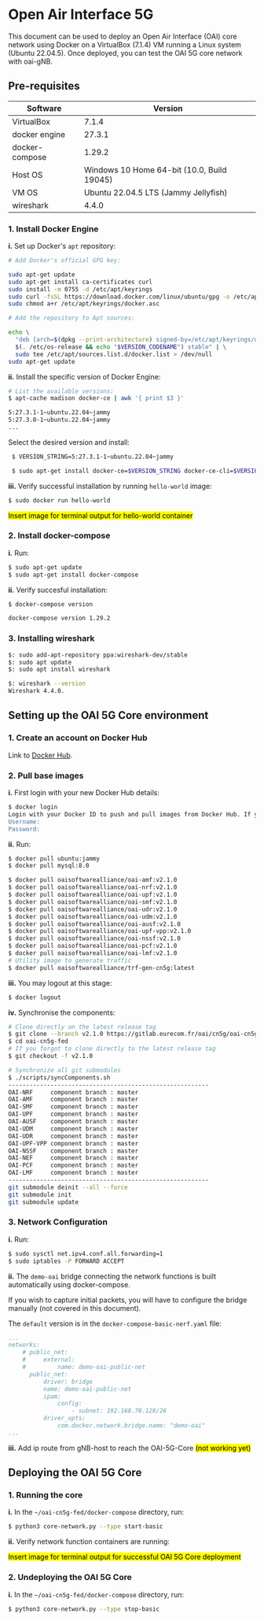 # Open Air Interface 5G

This document can be used to deploy an Open Air Interface (OAI) core network using Docker on a VirtualBox (7.1.4) VM running a Linux system (Ubuntu 22.04.5). Once deployed, you can test the OAI 5G core network with oai-gNB.

## Pre-requisites
| Software | Version |
| ----------- | ----------- |
| VirtualBox | 7.1.4 |
| docker engine | 27.3.1 |
| docker-compose | 1.29.2 |
| Host OS        | Windows 10 Home 64-bit (10.0, Build 19045) |
| VM OS | Ubuntu 22.04.5 LTS (Jammy Jellyfish) |
| wireshark | 4.4.0 |
### 1. Install Docker Engine

**i.** Set up Docker's `apt` repository:

```bash
# Add Docker's official GPG key:

sudo apt-get update
sudo apt-get install ca-certificates curl
sudo install -m 0755 -d /etc/apt/keyrings
sudo curl -fsSL https://download.docker.com/linux/ubuntu/gpg -o /etc/apt/keyrings/docker.asc
sudo chmod a+r /etc/apt/keyrings/docker.asc

# Add the repository to Apt sources:

echo \
  "deb [arch=$(dpkg --print-architecture) signed-by=/etc/apt/keyrings/docker.asc] https://download.docker.com/linux/ubuntu \
  $(. /etc/os-release && echo "$VERSION_CODENAME") stable" | \
  sudo tee /etc/apt/sources.list.d/docker.list > /dev/null
sudo apt-get update
```

**ii.** Install the specific version of Docker Engine:
```bash
# List the available versions:
$ apt-cache madison docker-ce | awk '{ print $3 }'

5:27.3.1-1~ubuntu.22.04~jammy
5:27.3.0-1~ubuntu.22.04~jammy
...
```
Select the desired version and install:
```bash
 $ VERSION_STRING=5:27.3.1-1~ubuntu.22.04~jammy

 $ sudo apt-get install docker-ce=$VERSION_STRING docker-ce-cli=$VERSION_STRING containerd.io docker-buildx-plugin docker-compose-plugin
```

**iii.** Verify successful installation by running `hello-world` image:
```bash
$ sudo docker run hello-world
```

<mark>Insert image for terminal output for hello-world container</mark>

### 2. Install docker-compose
**i.** Run:
```bash
$ sudo apt-get update
$ sudo apt-get install docker-compose
```
**ii.** Verify succesful installation:
```bash
$ docker-compose version

docker-compose version 1.29.2
```

### 3. Installing wireshark
```bash
$: sudo add-apt-repository ppa:wireshark-dev/stable
$: sudo apt update
$: sudo apt install wireshark

$: wireshark --version
Wireshark 4.4.0.
```

## Setting up the OAI 5G Core environment
### 1. Create an account on Docker Hub
Link to [Docker Hub](https://hub.docker.com/).
### 2. Pull base images
**i.** First login with your new Docker Hub details:
```bash
$ docker login
Login with your Docker ID to push and pull images from Docker Hub. If you don't have a Docker ID, head over to https://hub.docker.com to create one.
Username:
Password:
```

**ii.** Run:
```bash
$ docker pull ubuntu:jammy
$ docker pull mysql:8.0

$ docker pull oaisoftwarealliance/oai-amf:v2.1.0
$ docker pull oaisoftwarealliance/oai-nrf:v2.1.0
$ docker pull oaisoftwarealliance/oai-upf:v2.1.0
$ docker pull oaisoftwarealliance/oai-smf:v2.1.0
$ docker pull oaisoftwarealliance/oai-udr:v2.1.0
$ docker pull oaisoftwarealliance/oai-udm:v2.1.0
$ docker pull oaisoftwarealliance/oai-ausf:v2.1.0
$ docker pull oaisoftwarealliance/oai-upf-vpp:v2.1.0
$ docker pull oaisoftwarealliance/oai-nssf:v2.1.0
$ docker pull oaisoftwarealliance/oai-pcf:v2.1.0
$ docker pull oaisoftwarealliance/oai-lmf:v2.1.0
# Utility image to generate traffic
$ docker pull oaisoftwarealliance/trf-gen-cn5g:latest

```

**iii.** You may logout at this stage:
```bash
$ docker logout
```

**iv.** Synchronise the components:
```bash
# Clone directly on the latest release tag
$ git clone --branch v2.1.0 https://gitlab.eurecom.fr/oai/cn5g/oai-cn5g-fed.git
$ cd oai-cn5g-fed
# If you forgot to clone directly to the latest release tag
$ git checkout -f v2.1.0

# Synchronize all git submodules
$ ./scripts/syncComponents.sh
---------------------------------------------------------
OAI-NRF     component branch : master
OAI-AMF     component branch : master
OAI-SMF     component branch : master
OAI-UPF     component branch : master
OAI-AUSF    component branch : master
OAI-UDM     component branch : master
OAI-UDR     component branch : master
OAI-UPF-VPP component branch : master
OAI-NSSF    component branch : master
OAI-NEF     component branch : master
OAI-PCF     component branch : master
OAI-LMF     component branch : master
---------------------------------------------------------
git submodule deinit --all --force
git submodule init
git submodule update
```
### 3. Network Configuration
**i.** Run:
```bash
$ sudo sysctl net.ipv4.conf.all.forwarding=1
$ sudo iptables -P FORWARD ACCEPT
```

**ii.** The `demo-oai` bridge connecting the network functions is built automatically using docker-compose.

If you wish to capture initial packets, you will have to configure the bridge manually (not covered in this document).

The `default` version is in the `docker-compose-basic-nerf.yaml` file:

```yaml
...
networks:
    # public_net:
    #     external:
    #         name: demo-oai-public-net
      public_net:
          driver: bridge
          name: demo-oai-public-net
          ipam:
              config:
                  - subnet: 192.168.70.128/26
          driver_opts:
              com.docker.network.bridge.name: "demo-oai"
...
```

**iii.** Add ip route from gNB-host to reach the OAI-5G-Core <mark>(not working yet)</mark>

## Deploying the OAI 5G Core
### 1. Running the core
**i.** In the `~/oai-cn5g-fed/docker-compose` directory, run:
```bash
$ python3 core-network.py --type start-basic
```

**ii.** Verify network function containers are running:

<mark>Insert image for terminal output for successful OAI 5G Core deployment</mark>

### 2. Undeploying the OAI 5G Core
**i.** In the `~/oai-cn5g-fed/docker-compose` directory, run:
```bash
$ python3 core-network.py --type stop-basic
```